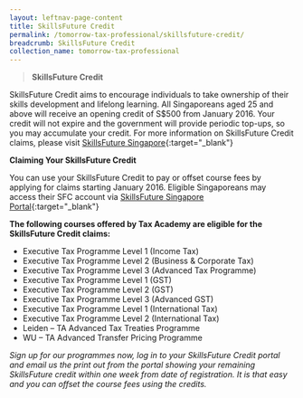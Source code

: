 ```yaml
---
layout: leftnav-page-content
title: SkillsFuture Credit
permalink: /tomorrow-tax-professional/skillsfuture-credit/
breadcrumb: SkillsFuture Credit
collection_name: tomorrow-tax-professional
---
```


>**SkillsFuture Credit**<br>

SkillsFuture Credit aims to encourage individuals to take ownership of their skills development and lifelong learning. All Singaporeans aged 25 and above will receive an opening credit of S$500 from January 2016. Your credit will not expire and the government will provide periodic top-ups, so you may accumulate your credit.
For more information on SkillsFuture Credit claims, please visit [SkillsFuture Singapore](https://www.skillsfuture.sg/credit){:target="_blank"}

**Claiming Your SkillsFuture Credit**<br>

You can use your SkillsFuture Credit to pay or offset course fees by applying for claims starting January 2016. Eligible Singaporeans may access their SFC account via [SkillsFuture Singapore Portal](https://www.skillsfuture.sg/credit){:target="_blank"}

**The following courses offered by Tax Academy are eligible for the SkillsFuture Credit claims:**<br>

- Executive Tax Programme Level 1 (Income Tax)
- Executive Tax Programme Level 2 (Business & Corporate Tax)
-	Executive Tax Programme Level 3 (Advanced Tax Programme)
-	Executive Tax Programme Level 1 (GST)
-	Executive Tax Programme Level 2 (GST)
-	Executive Tax Programme Level 3 (Advanced GST)
-	Executive Tax Programme Level 1 (International Tax)
-	Executive Tax Programme Level 2 (International Tax)
-	Leiden – TA Advanced Tax Treaties Programme
-	WU – TA Advanced Transfer Pricing Programme

*Sign up for our programmes now, log in to your SkillsFuture Credit portal and email us the print out from the portal showing your remaining SkillsFuture credit within one week from date of registration. 
It is that easy and you can offset the course fees using the credits.*
